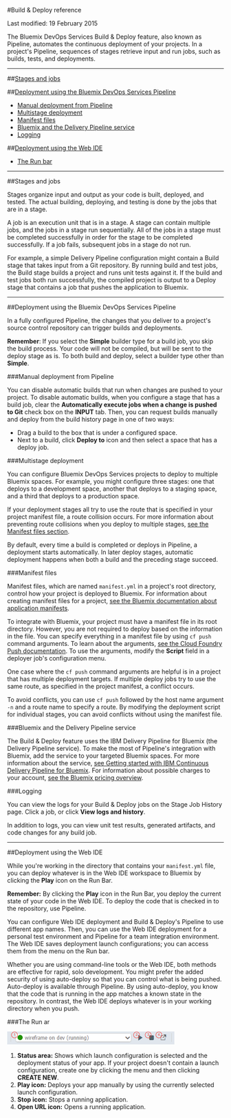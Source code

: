 #Build & Deploy reference

Last modified: 19 February 2015

The Bluemix DevOps Services Build & Deploy feature, also known as Pipeline, automates the continuous deployment of your projects. In a project's Pipeline, sequences of stages retrieve input and run jobs, such as builds, tests, and deployments.

---
##[Stages and jobs](#key)

##[Deployment using the Bluemix DevOps Services Pipeline](#auto)
* [Manual deployment from Pipeline](#pipeline_manual)
* [Multistage deployment](#multi)
* [Manifest files](#manifests)
* [Bluemix and the Delivery Pipeline service](#service)
* [Logging](#logs)

##[Deployment using the Web IDE](#manual)
* [The Run bar](#runbar)

---
<a name="key"></a>
##Stages and jobs

Stages organize input and output as your code is built, deployed, and tested. The actual building, deploying, and testing is done by the jobs that are in a stage. 

A job is an execution unit that is in a stage. A stage can contain multiple jobs, and the jobs in a stage run sequentially. All of the jobs in a stage must be completed successfully in order for the stage to be completed successfully. If a job fails, subsequent jobs in a stage do not run.

For example, a simple Delivery Pipeline configuration might contain a Build stage that takes input from a Git repository.  By running build and test jobs, the Build stage builds a project and runs unit tests against it. If the build and test jobs both run successfully, the compiled project is output to a Deploy stage that contains a job that pushes the application to Bluemix.


---
<a name="auto"></a>
##Deployment using the Bluemix DevOps Services Pipeline

In a fully configured Pipeline, the changes that you deliver to a project's source control repository can trigger builds and deployments.

**Remember**: If you select the **Simple** builder type for a build job, you skip the build process. Your code will not be compiled, but will be sent to the deploy stage as is. To both build and deploy, select a builder type other than **Simple**.  

<a name="pipeline_manual"></a>
###Manual deployment from Pipeline

You can disable automatic builds that run when changes are pushed to your project. To disable automatic builds, when you configure a stage that has a build job, clear the **Automatically execute jobs when a change is pushed to Git** check box on the **INPUT** tab. Then, you can request builds manually and deploy from the build history page in one of two ways:
  * Drag a build to the box that is under a configured space.
  * Next to a build, click **Deploy to** icon and then select a space that has a deploy job.

<a name="multi"></a>
###Multistage deployment

You can configure Bluemix DevOps Services projects to deploy to multiple Bluemix spaces. For example, you might configure three stages: one that deploys to a development space, another that deploys to a staging space, and a third that deploys to a production space.

If your deployment stages all try to use the route that is specified in your project manifest file, a route collision occurs. For more information about preventing route collisions when you deploy to multiple stages, [see the Manifest files section][6].

By default, every time a build is completed or deploys in Pipeline, a deployment starts automatically. In later deploy stages, automatic deployment happens when both a build and the preceding stage succeed. 

<a name="manifests"></a>
###Manifest files

Manifest files, which are named `manifest.yml` in a project's root directory, control how your project is deployed to Bluemix. For information about creating manifest files for a project, [see the Bluemix documentation about application manifests][1].

To integrate with Bluemix, your project must have a manifest file in its root directory. However, you are not required to deploy based on the information in the file. You can specify everything in a manifest file by using `cf push` command arguments. To learn about the arguments, [see the Cloud Foundry Push documentation][3]. To use the arguments, modify the **Script** field in a deployer job's configuration menu.

One case where the `cf push` command arguments are helpful is in a project that has multiple deployment targets. If multiple deploy jobs try to use the same route, as specified in the project manifest, a conflict occurs. 

To avoid conflicts, you can use `cf push` followed by the host name argument `-n` and a route name to specify a route. By modifying the deployment script for individual stages, you can avoid conflicts without using the manifest file.


<a name="service"></a>
###Bluemix and the Delivery Pipeline service

The Build & Deploy feature uses the IBM Delivery Pipeline for Bluemix (the Delivery Pipeline service). To make the most of Pipeline's integration with Bluemix, add the service to your targeted Bluemix spaces. For more information about the service, [see Getting started with IBM Continuous Delivery Pipeline for Bluemix][2]. For information about possible charges to your account, [see the Bluemix pricing overview][4].

<a name="logs"></a>
###Logging

You can view the logs for your Build & Deploy jobs on the Stage Job History page. Click a job, or click **View logs and history**.

In addition to logs, you can view unit test results, generated artifacts, and code changes for any build job.

---
<a name="manual"></a>
##Deployment using the Web IDE

While you're working in the directory that contains your `manifest.yml` file, you can deploy whatever is in the Web IDE workspace to Bluemix by clicking the **Play** icon on the Run Bar. 

**Remember:** By clicking the **Play** icon in the Run Bar, you deploy the current state of your code in the Web IDE. To deploy the code that is checked in to the repository, use Pipeline.

You can configure Web IDE deployment and Build & Deploy's Pipeline to use different app names. Then, you can use the Web IDE deployment for a personal test environment and Pipeline for a team integration environment. The Web IDE saves deployment launch configurations; you can access them from the menu on the Run bar. 

Whether you are using command-line tools or the Web IDE, both methods are effective for rapid, solo development. You might prefer the added security of using auto-deploy so that you can control what is being pushed. Auto-deploy is available through Pipeline. By using auto-deploy, you know that the code that is running in the app matches a known state in the repository. In contrast, the Web IDE deploys whatever is in your working directory when you push.


<a name="runbar"></a>
###The Run ar

![Annotated Run Bar screenshot][7]

1. **Status area:** Shows which launch configuration is selected and the deployment status of your app. If your project doesn't contain a launch configuration, create one by clicking the menu and then clicking **CREATE NEW**.
2. **Play icon:** Deploys your app manually by using the currently selected launch configuration.
3. **Stop icon:** Stops a running application. 
4. **Open URL icon:** Opens a running application. 



 
[1]: https://www.ng.bluemix.net/docs/#manageapps/index-gentopic2.html#appmanifest
[2]: https://www.ng.bluemix.net/docs/#services/DeliveryPipeline/index.html#getstartwithCD
[3]: http://docs.cloudfoundry.org/devguide/installcf/whats-new-v6.html#push
[4]: https://console.ng.bluemix.net/?ace_base=true/#/pricing/cloudOEPaneId=pricing
[5]: ./images/open_logs.png
[6]: #manifests
[7]: ./images/runbar-annotated.png
